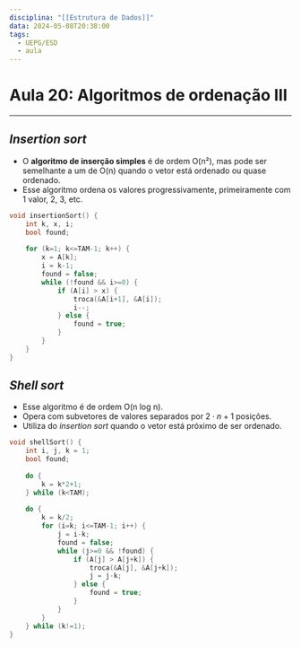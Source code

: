 ```yaml
---
disciplina: "[[Estrutura de Dados]]"
data: 2024-05-08T20:38:00
tags:
  - UEPG/ESD
  - aula
---
```

# Aula 20: Algoritmos de ordenação III
- - -
## *Insertion sort*

- O **algoritmo de inserção simples** é de ordem O(n²), mas pode ser semelhante a um de O(n) quando o vetor está ordenado ou quase ordenado.
- Esse algoritmo ordena os valores progressivamente, primeiramente com 1 valor, 2, 3, etc.

```cpp
void insertionSort() {
    int k, x, i;
    bool found;
  
    for (k=1; k<=TAM-1; k++) {
        x = A[k];
        i = k-1;
        found = false;
        while (!found && i>=0) {
            if (A[i] > x) {
                troca(&A[i+1], &A[i]);
                i--;
            } else {
                found = true;
            }
        }
    }
}
```

## *Shell sort*

- Esse algoritmo é de ordem O(n log n).
- Opera com subvetores de valores separados por $2\cdot n + 1$ posições.
- Utiliza do *insertion sort* quando o vetor está próximo de ser ordenado.

```cpp
void shellSort() {
    int i, j, k = 1;
    bool found;
  
    do {
        k = k*2+1;
    } while (k<TAM);
  
    do {
        k = k/2;
        for (i=k; i<=TAM-1; i++) {
            j = i-k;
            found = false;
            while (j>=0 && !found) {
                if (A[j] > A[j+k]) {
                    troca(&A[j], &A[j+k]);
                    j = j-k;
                } else {
                    found = true;
                }
            }
        }
    } while (k!=1);
}
```